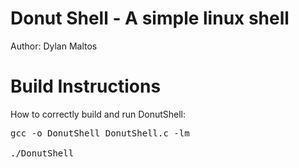 # Donut Shell - A simple linux shell
Author: Dylan Maltos

# Build Instructions
How to correctly build and run DonutShell:
<pre>
gcc -o DonutShell DonutShell.c -lm

./DonutShell
</pre>
